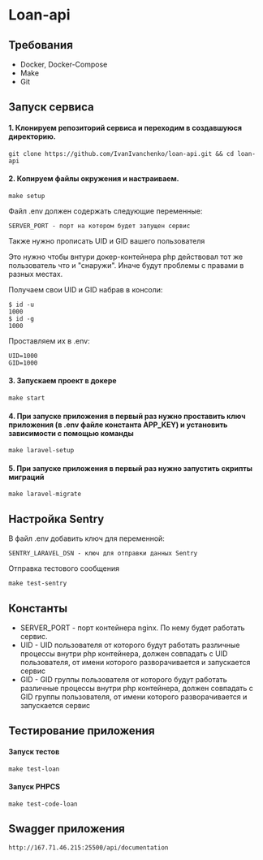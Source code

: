 # Loan-api

## Требования

- Docker, Docker-Compose
- Make
- Git

## Запуск сервиса

#### 1. Клонируем репозиторий сервиса и переходим в создавшуюся директорию.
```
git clone https://github.com/IvanIvanchenko/loan-api.git && cd loan-api
```

#### 2. Копируем файлы окружения и настраиваем.
```
make setup
```

Файл .env должен содержать следующие переменные:

```
SERVER_PORT - порт на котором будет запущен сервис
```
Также нужно прописать UID и GID вашего пользователя

Это нужно чтобы внтури докер-контейнера php действовал тот же пользователь что и "снаружи". Иначе будут проблемы с правами в разных местах.

Получаем свои UID и GID набрав в консоли:
```
$ id -u
1000
$ id -g
1000
```
Проставляем их в .env:
```
UID=1000
GID=1000
```

#### 3. Запускаем проект в докере
```
make start
```

#### 4. При запуске приложения в первый раз нужно проставить ключ приложения (в .env файле константа APP_KEY) и установить зависимости с помощью команды
```
make laravel-setup
```

#### 5. При запуске приложения в первый раз нужно запустить скрипты миграций
```
make laravel-migrate
```

## Настройка Sentry

В файл .env добавить ключ для переменной:
```
SENTRY_LARAVEL_DSN - ключ для отправки данных Sentry
```
Отправка тестового сообщения
```
make test-sentry
```

## Константы
- SERVER_PORT - порт контейнера nginx. По нему будет работать сервис.
- UID - UID пользователя от которого будут работать различные процессы внутри php контейнера, должен совпадать с UID пользователя, от имени которого разворачивается и запускается сервис
- GID - GID группы пользователя от которого будут работать различные процессы внутри php контейнера, должен совпадать с GID группы пользователя, от имени которого разворачивается и запускается сервис

## Тестирование приложения

#### Запуск тестов 
```
make test-loan
```

#### Запуск PHPCS
```
make test-code-loan
```

## Swagger приложения
```
http://167.71.46.215:25500/api/documentation
```
